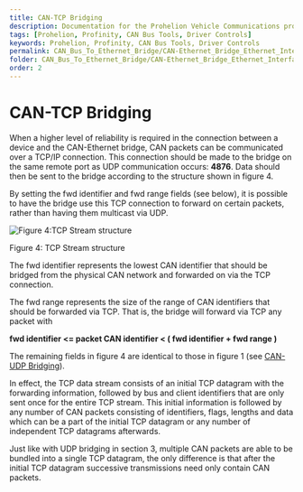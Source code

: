 ```yaml
---
title: CAN-TCP Bridging
description: Documentation for the Prohelion Vehicle Communications protocol
tags: [Prohelion, Profinity, CAN Bus Tools, Driver Controls]
keywords: Prohelion, Profinity, CAN Bus Tools, Driver Controls
permalink: CAN_Bus_To_Ethernet_Bridge/CAN-Ethernet_Bridge_Ethernet_Interface/CAN-TCP_Bridging.html 
folder: CAN_Bus_To_Ethernet_Bridge/CAN-Ethernet_Bridge_Ethernet_Interface
order: 2
---
```


# CAN-TCP Bridging

When a higher level of reliability is required in the connection between a device and the CAN-Ethernet bridge, CAN packets can be communicated over a TCP/IP connection.  This connection should be made to the bridge on the same remote port as UDP communication occurs: <strong>4876</strong>.  Data should then be sent to the bridge according to the structure shown in figure 4.  

By setting the fwd identifier and fwd range fields (see below), it is possible to have the bridge use this TCP connection to forward on certain packets, rather than having them multicast via UDP.

![Figure 4:TCP Stream structure](../images/CAN-Ethernet_Bridge_Ethernet_Interface/figure4.png)

Figure 4: TCP Stream structure

The fwd identifier represents the lowest CAN identifier that should be bridged from the physical CAN network and forwarded on via the TCP connection.

The fwd range represents the size of the range of CAN identifiers that should be forwarded via TCP.  That is, the bridge will forward via TCP any packet with

<strong>fwd identifier <= packet CAN identifier < ( fwd identifier + fwd range )</strong>

The remaining fields in figure 4 are identical to those in figure 1 (see [CAN-UDP Bridging](CAN-UDP_Bridging)).  

In effect, the TCP data stream consists of an initial TCP datagram with the forwarding information, followed by bus and client identifiers that are only sent once for the entire TCP stream. This initial information is followed by any number of CAN packets consisting of identifiers, flags, lengths and data which can be a part of the initial TCP datagram or any number of independent TCP datagrams afterwards.

Just like with UDP bridging in section 3, multiple CAN packets are able to be bundled into a single TCP datagram, the only difference is that after the initial TCP datagram successive transmissions need only contain CAN packets.
